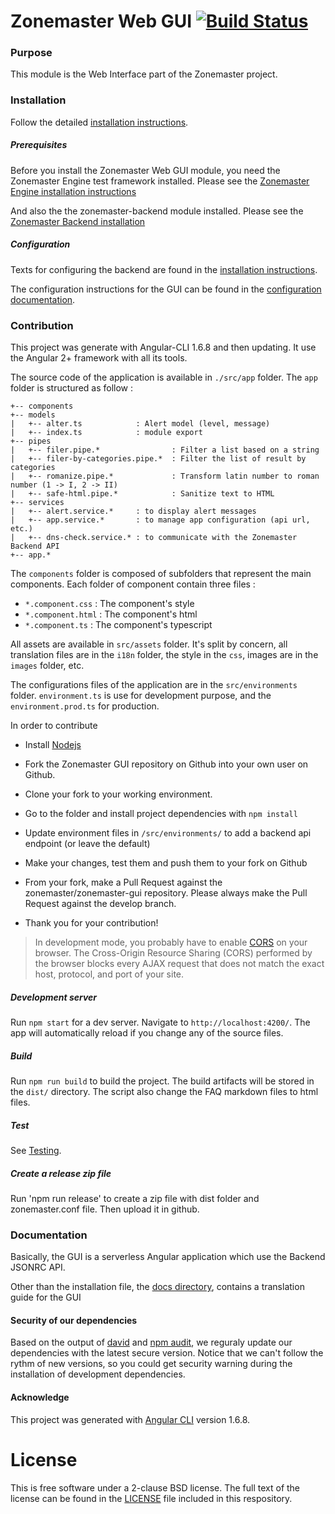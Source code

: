 Zonemaster Web GUI [![Build Status](https://app.travis-ci.com/zonemaster/zonemaster-gui.svg?branch=master)](https://app.travis-ci.com/zonemaster/zonemaster-gui)
==========

### Purpose
This module is the Web Interface part of the Zonemaster project.

### Installation

Follow the detailed [installation instructions](docs/Installation.md).

##### Prerequisites
Before you install the Zonemaster Web GUI module, you need the
Zonemaster Engine test framework installed. Please see the
[Zonemaster Engine installation instructions](https://github.com/zonemaster/zonemaster-engine/blob/master/docs/Installation.md)

And also the the zonemaster-backend module installed. Please see the [Zonemaster
Backend installation](https://github.com/zonemaster/zonemaster-backend/blob/master/docs/Installation.md)


##### Configuration

Texts for configuring the backend are found in the [installation
instructions](docs/Installation.md).

The configuration instructions for the GUI can be found in the [configuration
documentation](docs/Configuration.md).


### Contribution

This project was generate with Angular-CLI 1.6.8 and then updating.
It use the Angular 2+ framework with all its tools.

The source code of the application is available in ``./src/app`` folder.
The ``app`` folder is structured as follow :
```
+-- components
+-- models
|   +-- alter.ts            : Alert model (level, message)
|   +-- index.ts            : module export
+-- pipes
|   +-- filer.pipe.*                : Filter a list based on a string
|   +-- filer-by-categories.pipe.*  : Filter the list of result by categories
|   +-- romanize.pipe.*             : Transform latin number to roman number (1 -> I, 2 -> II)
|   +-- safe-html.pipe.*            : Sanitize text to HTML
+-- services
|   +-- alert.service.*     : to display alert messages
|   +-- app.service.*       : to manage app configuration (api url, etc.)
|   +-- dns-check.service.* : to communicate with the Zonemaster Backend API
+-- app.*
```

The ``components`` folder is composed of subfolders that represent the main components.
Each folder of component contain three files :
  - ``*.component.css``       : The component's style
  - ``*.component.html``      : The component's html
  - ``*.component.ts``      : The component's typescript

All assets are available in ``src/assets`` folder.
It's split by concern, all translation files are in the ``i18n`` folder, the style in the ``css``,
images are in the ``images`` folder, etc.

The configurations files of the application are in the ``src/environments`` folder.
``environment.ts`` is use for development purpose, and the ``environment.prod.ts`` for production.

In order to contribute
* Install [Nodejs](https://nodejs.org)
* Fork the Zonemaster GUI repository on Github into your own user on Github.
* Clone your fork to your working environment.
* Go to the folder and install project dependencies with `npm install`
* Update environment files in `/src/environments/` to add a backend api endpoint (or leave the default)
* Make your changes, test them and push them to your fork on Github
* From your fork, make a Pull Request against the zonemaster/zonemaster-gui repository.
Please always make the Pull Request against the develop branch.

* Thank you for your contribution!

> In development mode, you probably have to enable [CORS](https://developer.mozilla.org/en-US/docs/Web/HTTP/CORS) on your browser.
> The Cross-Origin Resource Sharing (CORS) performed by the browser blocks every AJAX request that does not match the exact host, protocol, and port of your site.

##### Development server
Run `npm start` for a dev server. Navigate to `http://localhost:4200/`. The app will automatically reload if you change any of the source files.

##### Build
Run `npm run build` to build the project. The build artifacts will be stored in the `dist/` directory.
The script also change the FAQ markdown files to html files.

##### Test
See [Testing](docs/Testing.md).

##### Create a release zip file
Run 'npm run release' to create a zip file with dist folder and zonemaster.conf file. Then upload it in github.

### Documentation

Basically, the GUI is a serverless Angular application which use the Backend JSONRC API.

Other than the installation file, the [docs directory](docs/), contains a translation guide for the GUI

#### Security of our dependencies
Based on the output of [david](https://david-dm.org/) and [npm audit](https://docs.npmjs.com/cli/audit), we reguraly
update our dependencies with the latest secure version. Notice that we can't follow the rythm of new versions, so you could
get security warning during the installation of development dependencies.

#### Acknowledge
This project was generated with [Angular CLI](https://github.com/angular/angular-cli) version 1.6.8.

License
=======

This is free software under a 2-clause BSD license. The full text of the license can
be found in the [LICENSE](LICENSE) file included in this respository.
